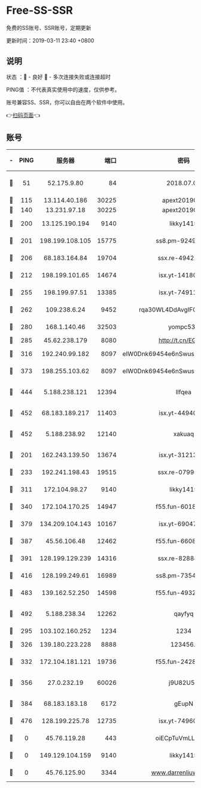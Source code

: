 # Free-SS-SSR

免费的SS账号、SSR账号，定期更新

更新时间：2019-03-11 23:40 +0800

## 说明

状态     ：🙂 - 良好 🙁 - 多次连接失败或连接超时

PING值   ：不代表真实使用中的速度，仅供参考。

账号兼容SS、SSR，你可以自由在两个软件中使用。

👉[扫码页面](https://liesauer.github.io/Free-SS-SSR/)👈

## 账号

|-|PING|服务器|端口|密码|加密方式|区域|
|:----:|:----:|:-----:|-----:|:----:|:----:|:----:|
|🙂|51|52.175.9.80|84|2018.07.07|chacha20-ietf-poly1305|HK|
|🙂|115|13.114.40.186|30225|apext2019006|chacha20|JP|
|🙂|140|13.231.97.18|30225|apext2019006|chacha20|JP|
|🙂|200|13.125.190.194|9140|likky1415|aes-256-cfb|KR|
|🙂|201|198.199.108.105|15775|ss8.pm-92495647|aes-256-cfb|US|
|🙂|206|68.183.164.84|19704|ssx.re-49422223|aes-256-cfb|US|
|🙂|212|198.199.101.65|14674|isx.yt-14180175|aes-256-cfb|US|
|🙂|255|198.199.97.51|13385|isx.yt-74911301|aes-256-cfb|US|
|🙂|262|109.238.6.24|9452|rqa30WL4DdAvgIFG6Fs3znzTa|aes-256-cfb|FR|
|🙂|280|168.1.140.46|32503|yompc535|aes-256-cfb|AU|
|🙂|285|45.62.238.179|8080|http://t.cn/EGJIyrl|rc4-md5|CA|
|🙂|316|192.240.99.182|8097|eIW0Dnk69454e6nSwuspv9DmS201tQ0D|aes-256-cfb|US|
|🙂|373|198.255.103.62|8097|eIW0Dnk69454e6nSwuspv9DmS201tQ0D|aes-256-cfb|US|
|🙂|444|5.188.238.121|12394|llfqea|chacha20-ietf-poly1305|BR|
|🙂|452|68.183.189.217|11403|isx.yt-44940799|aes-256-cfb|SG|
|🙂|452|5.188.238.92|12140|xakuaq|chacha20-ietf-poly1305|BR|
|🙂|201|162.243.139.50|13674|isx.yt-31213260|aes-256-cfb|US|
|🙂|233|192.241.198.43|19515|ssx.re-07995804|aes-256-cfb|US|
|🙂|311|172.104.98.27|9140|likky1415|aes-256-cfb|JP|
|🙂|340|172.104.170.25|14947|f55.fun-60187573|aes-256-cfb|SG|
|🙂|379|134.209.104.143|10167|isx.yt-69047403|aes-256-cfb|SG|
|🙂|387|45.56.106.48|12462|f55.fun-66086122|aes-256-cfb|US|
|🙂|391|128.199.129.239|14316|ssx.re-82884853|aes-256-cfb|SG|
|🙂|416|128.199.249.61|16989|ss8.pm-73548134|aes-256-cfb|SG|
|🙂|483|139.162.52.250|14598|f55.fun-49326639|aes-256-cfb|SG|
|🙂|492|5.188.238.34|12262|qayfyq|chacha20-ietf-poly1305|BR|
|🙁|295|103.102.160.252|1234|1234|rc4-md5|JP|
|🙁|326|139.180.223.228|8888|123456..|aes-256-cfb|JP|
|🙁|332|172.104.181.121|19736|f55.fun-24285581|aes-256-cfb|SG|
|🙁|356|27.0.232.19|60026|j9U82U53|xchacha20-ietf-poly1305|HK|
|🙁|384|68.183.183.18|6172|gEupN|aes-256-cfb|SG|
|🙁|476|128.199.225.78|12735|isx.yt-74960078|aes-256-cfb|SG|
|🙁|0|45.76.119.28|443|oiECpTuVmLLxk4Ts|aes-256-cfb|AU|
|🙁|0|149.129.104.159|9140|likky1415|aes-256-cfb|HK|
|🙁|0|45.76.125.90|3344|www.darrenliuwei.com|aes-256-cfb|AU|
